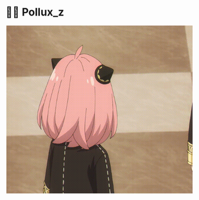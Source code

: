 # 🧑‍💻 Pollux_z

<div align="center">
  <img src="https://github.com/Polluxz/Pollux_z/blob/main/%E9%98%BF%E5%B0%BC%E4%BA%9A.gif" width="500px" alt="picture">
</div> 

